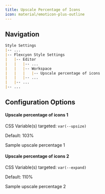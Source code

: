 ```yaml
---
title: Upscale Percentage of Icons
icon: material/emoticon-plus-outline
---
```


## Navigation
```md
Style Settings
|-- ...
|-- Flexcyon Style Settings
|   |-- Editor
|   |   |-- ...
|   |   |-- Workspace
|   |   |   |-- Upscale percentage of icons
|   |   |-- ...
|   |-- ...
|-- ...
```

## Configuration Options

#### Upscale percentage of icons 1
CSS Variable(s) targeted: `var(--upsize)`

Default: 103%

<span style="scale: 103%">Sample upscale percentage 1</span>

#### Upscale percentage of icons 2
CSS Variable(s) targeted: `var(--expand)`

Default: 110%

<span style="scale: 110%">Sample upscale percentage 2</span>